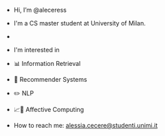 - Hi, I’m @aleceress
- I'm a CS master student at University of Milan.
-
- I'm interested in 
- 📊 Information Retrieval 
- 📲 Recommender Systems 
- ✏️ NLP 
- 📈💌 Affective Computing

- How to reach me: alessia.cecere@studenti.unimi.it

<!---
aleceress/aleceress is a ✨ special ✨ repository because its `README.md` (this file) appears on your GitHub profile.
You can click the Preview link to take a look at your changes.
--->
